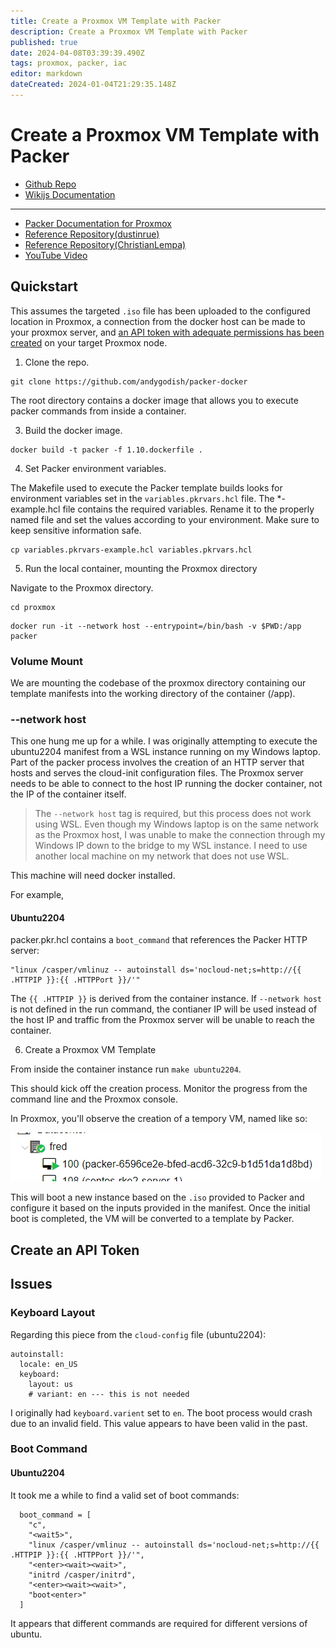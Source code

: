 ```yaml
---
title: Create a Proxmox VM Template with Packer
description: Create a Proxmox VM Template with Packer
published: true
date: 2024-04-08T03:39:39.490Z
tags: proxmox, packer, iac
editor: markdown
dateCreated: 2024-01-04T21:29:35.148Z
---
```


# Create a Proxmox VM Template with Packer

- [Github Repo](https://github.com/andygodish/IaC/tree/main/hashicorp/packer/proxmox)
- [Wikijs Documentation](https://github.com/andygodish/wikijs-storage/blob/main/proxmox/packer-vm-template.md)
---
- [Packer Documentation for Proxmox](https://developer.hashicorp.com/packer/integrations/hashicorp/proxmox/latest/components/builder/iso#network-adapters)
- [Reference Repository(dustinrue)](https://github.com/dustinrue/proxmox-packer)
- [Reference Repository(ChristianLempa)](https://github.com/ChristianLempa/boilerplates/tree/main/packer/proxmox/ubuntu-server-focal)
- [YouTube Video](https://www.youtube.com/watch?v=1nf3WOEFq1Y)

## Quickstart

This assumes the targeted `.iso` file has been uploaded to the configured location in Proxmox, a connection from the docker host can be made to your proxmox server, and [an API token with adequate permissions has been created](https://github.com/andygodish/wikijs-storage/blob/main/proxmox/create-api-key.md) on your target Proxmox node. 

1. Clone the  repo.
```
git clone https://github.com/andygodish/packer-docker
```
The root directory contains a docker image that allows you to execute packer commands from inside a container. 

3. Build the docker image.
```
docker build -t packer -f 1.10.dockerfile .
```

4. Set Packer environment variables. 

The Makefile used to execute the Packer template builds looks for environment variables set in the  `variables.pkrvars.hcl` file. The \*-example.hcl file contains the required variables. Rename it to the properly named file and set the values according to your environment. Make sure to keep sensitive information safe. 

```
cp variables.pkrvars-example.hcl variables.pkrvars.hcl
```

5. Run the local container, mounting the Proxmox directory

Navigate to the Proxmox directory. 

```
cd proxmox
```
```
docker run -it --network host --entrypoint=/bin/bash -v $PWD:/app packer
```

### Volume Mount

We are mounting the codebase of the proxmox directory containing our template manifests into the working directory of the container (/app).

### --network host

This one hung me up for a while. I was originally attempting to execute the ubuntu2204 manifest from a WSL instance running on my Windows laptop. Part of the packer process involves the creation of an HTTP server that hosts and serves the cloud-init configuration files. The Proxmox server needs to be able to connect to the host IP running the docker container, not the IP of the container itself. 

> The `--network host` tag is required, but this process does not work using WSL. Even though my Windows laptop is on the same network as the Proxmox host, I was unable to make the connection through my Windows IP down to the bridge to my WSL instance. I need to use another local machine on my network that does not use WSL.

This machine will need docker installed.

For example,

#### Ubuntu2204

packer.pkr.hcl contains a `boot_command` that references the Packer HTTP server:
```
"linux /casper/vmlinuz -- autoinstall ds='nocloud-net;s=http://{{ .HTTPIP }}:{{ .HTTPPort }}/'"
```
The `{{ .HTTPIP }}` is derived from the container instance. If `--network host` is not defined in the run command, the contianer IP will be used instead of the host IP and traffic from the Proxmox server will be unable to reach the container. 

6. Create a Proxmox VM Template

From inside the container instance run `make ubuntu2204`.

This should kick off the creation process. Monitor the progress from the command line and the Proxmox console. 

In Proxmox, you'll observe the creation of a tempory VM, named like so: 

![packer-proxmox-initial-vm.png](/images/packer-proxmox-initial-vm.png)

This will boot a new instance based on the `.iso` provided to Packer and configure it based on the inputs provided in the manifest. Once the initial boot is completed, the VM will be converted to a template by Packer. 

## Create an API Token

## Issues

### Keyboard Layout

Regarding this piece from the `cloud-config` file (ubuntu2204):

```
autoinstall:
  locale: en_US
  keyboard:
    layout: us
    # variant: en --- this is not needed
```

I originally had `keyboard.varient` set to `en`. The boot process would crash due to an invalid field. This value appears to have been valid in the past. 

### Boot Command

#### Ubuntu2204

It took me a while to find a valid set of boot commands:

```
  boot_command = [
    "c",
    "<wait5>",
    "linux /casper/vmlinuz -- autoinstall ds='nocloud-net;s=http://{{ .HTTPIP }}:{{ .HTTPPort }}/'",
    "<enter><wait><wait>",
    "initrd /casper/initrd",
    "<enter><wait><wait>",
    "boot<enter>"
  ]
```

It appears that different commands are required for different versions of ubuntu. 
